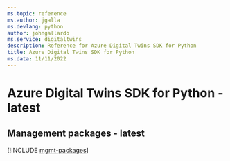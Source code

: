 ```yaml
---
ms.topic: reference
ms.author: jgalla
ms.devlang: python
author: johngallardo
ms.service: digitaltwins
description: Reference for Azure Digital Twins SDK for Python
title: Azure Digital Twins SDK for Python
ms.data: 11/11/2022
---
```

# Azure Digital Twins SDK for Python - latest

## Management packages - latest
[!INCLUDE [mgmt-packages](digital-twins-mgmt-index.md)]